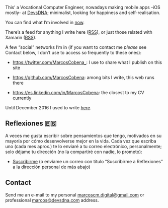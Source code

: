 This’ a Vocational Computer Engineer, nowadays making mobile apps -iOS mostly-
at [DevsDNA](http://devsdna.com); minimalist, looking for happiness and
self-realisation.

You can find what I’m involved in [now](http://marcoscobena.com/#/now).

There’s a feed for anything I write here ([RSS](feed.xml)), or just those
related with Xamarin ([RSS](feed-xamarin.xml)).

A few “social” networks I’m in (if you want to contact me *please* see Contact
below, I don’t use to access so frequently to these ones):

-   <https://twitter.com/MarcosCobena_>: I use to share what I publish on this
    site

-   <https://github.com/MarcosCobena>: among bits I write, this web runs there

-   <https://es.linkedin.com/in/MarcosCobena>: the closest to my CV currently

Until December 2016 I used to write [here](http://marcoscobena.wordpress.com).

Reflexiones 🇪🇸
----------------

A veces me gusta escribir sobre pensamientos que tengo, motivados en su mayoría
por cómo desenvolverse mejor en la vida. Cada vez que escriba uno (cada mes
aprox.) te lo enviaré a tu correo electrónico, personalmente; solo déjame tu
dirección (no la compartiré con nadie, lo prometo):

-   [Suscribirme](mailto:marcoscm.digital@gmail.com?subject=Suscribirme+a+Reflexiones)
    (o envíame un correo con título “Suscribirme a Reflexiones” a la dirección
    personal de más abajo)

Contact
-------

Send me an e-mail to my personal <marcoscm.digital@gmail.com> or professional
<marcos@devsdna.com> address.
